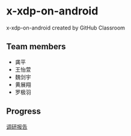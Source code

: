 # x-xdp-on-android
x-xdp-on-android created by GitHub Classroom

## Team members
* 龚平
* 王怡萱
* 魏剑宇
* 黄展翔
* 罗极羽

## Progress

[调研报告](docs/research.md)
